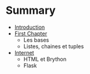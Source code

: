 # Summary

* [Introduction](README.md)
* [First Chapter](chapter1.md)
  * Les bases
  * Listes, chaines et tuples
* [Internet](Internet)
  * HTML et Brython
  * Flask

